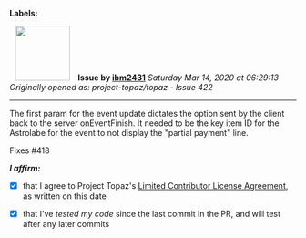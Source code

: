 **Labels:**



<a href="https://github.com/ibm2431"><img src="https://avatars3.githubusercontent.com/u/13112942?v=4" width="96" height="96" hspace="10"></img></a> **Issue by [ibm2431](https://github.com/ibm2431)**
_Saturday Mar 14, 2020 at 06:29:13_
_Originally opened as: project-topaz/topaz - Issue 422_

----

The first param for the event update dictates the option sent by the client back to the server onEventFinish. It needed to be the key item ID for the Astrolabe for the event to not display the "partial payment" line.

Fixes #418 

<!-- place 'x' mark between square [] brackets to affirm: -->
**_I affirm:_**
- [x] that I agree to Project Topaz's [Limited Contributor License Agreement](https://github.com/project-topaz/topaz/blob/master/CONTRIBUTOR_AGREEMENT.md), as written on this date
- [x] that I've _tested my code_ since the last commit in the PR, and will test after any later commits


